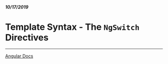 ##### 10/17/2019
# Template Syntax - The `NgSwitch` Directives


---

[Angular Docs](https://angular.io/guide/template-syntax)